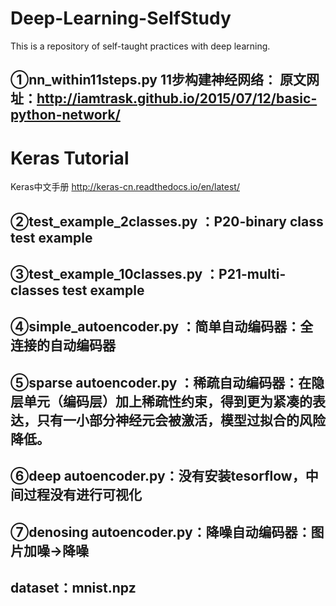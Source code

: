 # Deep-Learning-SelfStudy
This is a repository of self-taught practices with deep learning.

①nn_within11steps.py
11步构建神经网络：
原文网址：http://iamtrask.github.io/2015/07/12/basic-python-network/ 
---------------
Keras Tutorial
======
Keras中文手册
http://keras-cn.readthedocs.io/en/latest/

②test_example_2classes.py ：P20-binary class test example
------
③test_example_10classes.py ：P21-multi-classes test example
-------
④simple_autoencoder.py ：简单自动编码器：全连接的自动编码器
---
⑤sparse autoencoder.py ：稀疏自动编码器：在隐层单元（编码层）加上稀疏性约束，得到更为紧凑的表达，只有一小部分神经元会被激活，模型过拟合的风险降低。
---
⑥deep autoencoder.py：没有安装tesorflow，中间过程没有进行可视化
---
⑦denosing autoencoder.py：降噪自动编码器：图片加噪→降噪
---
 dataset：mnist.npz
----------------
